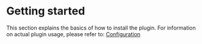 # Getting started

This section explains the basics of how to install the plugin. For information on actual plugin usage, please refer to: [Configuration](/guides.md)
